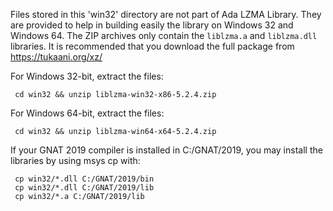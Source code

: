 Files stored in this 'win32' directory are not part of Ada LZMA Library.
They are provided to help in building easily the library on Windows 32 and Windows 64.
The ZIP archives only contain the `liblzma.a` and `liblzma.dll` libraries.
It is recommended that you download the full package from https://tukaani.org/xz/

For Windows 32-bit, extract the files:

     cd win32 && unzip liblzma-win32-x86-5.2.4.zip

For Windows 64-bit, extract the files:

     cd win32 && unzip liblzma-win64-x64-5.2.4.zip

If your GNAT 2019 compiler is installed in C:/GNAT/2019, you may
install the libraries by using msys cp with:

     cp win32/*.dll C:/GNAT/2019/bin
     cp win32/*.dll C:/GNAT/2019/lib
     cp win32/*.a C:/GNAT/2019/lib
